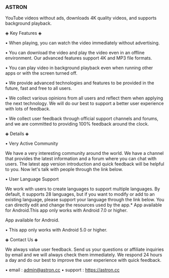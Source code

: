 ### ASTRON

YouTube videos without ads, downloads 4K quality videos, and supports background playback.

◈ Key Features ◈

• When playing, you can watch the video immediately without advertising.

• You can download the video and play the video even in an offline environment. Our advanced features support 4K and MP3 file formats.

• You can play video in background playback even when running other apps or with the screen turned off.

• We provide advanced technologies and features to be provided in the future, fast and free to all users.

• We collect various opinions from all users and reflect them when applying the next technology. We will do our best to support a better user experience with lots of feedback.

• We collect user feedback through official support channels and forums, and we are committed to providing 100% feedback around the clock.

◈ Details ◈

• Very Active Community

We have a very interesting community around the world. We have a channel that provides the latest information and a forum where you can chat with users. The latest app version introduction and quick feedback will be helpful to you. Now let's talk with people through the link below.

• User Language Support

We work with users to create languages to support multiple languages. By default, it supports 28 languages, but if you want to modify or add to an existing language, please support your language through the link below. You can directly edit and change the resources used by the app.* App available for Android.This app only works with Android 7.0 or higher.

App available for Android.

• This app only works with Android 5.0 or higher.

◈ Contact Us ◈

We always value user feedback. Send us your questions or affiliate inquiries by email and we will always check them immediately. We respond 24 hours a day and do our best to improve the user experience with quick feedback.

• email : admin@astron.cc
• support : https://astron.cc

<!--
**astroncc/astroncc** is a ✨ _special_ ✨ repository because its `README.md` (this file) appears on your GitHub profile.

Here are some ideas to get you started:

- 🔭 I’m currently working on ...
- 🌱 I’m currently learning ...
- 👯 I’m looking to collaborate on ...
- 🤔 I’m looking for help with ...
- 💬 Ask me about ...
- 📫 How to reach me: ...
- 😄 Pronouns: ...
- ⚡ Fun fact: ...
-->
